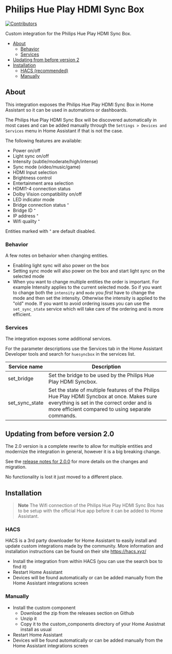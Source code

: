 # Philips Hue Play HDMI Sync Box

[![Contributors](https://img.shields.io/github/contributors/mvdwetering/huesyncbox.svg)](https://github.com/mvdwetering/huesyncbox/graphs/contributors)

Custom integration for the Philips Hue Play HDMI Sync Box.

- [About](#about)
  - [Behavior](#behavior)
  - [Services](#services)
- [Updating from before version 2](#updating-from-before-version-20)
- [Installation](#installation)
  - [HACS (recommended)](#hacs)
  - [Manually](#manually)

## About

This integration exposes the Philips Hue Play HDMI Sync Box in Home Assistant so it can be used in automations or dashboards.

The Philips Hue Play HDMI Sync Box will be discovered automatically in most cases and can be added manually through the `Settings > Devices and Services` menu in Home Assistant if that is not the case.

The following features are available:

* Power on/off
* Light sync on/off
* Intensity (subtle/moderate/high/intense)
* Sync mode (video/music/game)
* HDMI Input selection
* Brightness control
* Entertainment area selection
* HDMI1-4 connection status
* Dolby Vision compatibility on/off
* LED indicator mode
* Bridge connection status ⁺
* Bridge ID ⁺
* IP address ⁺
* Wifi quality ⁺

Entities marked with ⁺ are default disabled.

### Behavior

A few notes on behavior when changing entities.

* Enabling light sync will also power on the box
* Setting sync mode will also power on the box and start light sync on the selected mode
* When you want to change multiple entities the order is important. For example Intensity applies to the current selected mode. So if you want to change both the `intensity` and `mode` you _first_ have to change the mode and then set the intensity. Otherwise the intensity is applied to the "old" mode. If you want to avoid ordering issues you can use the `set_sync_state` service which will take care of the ordering and is more efficient.

### Services

The integration exposes some additional services.

For the parameter descriptions use the Services tab in the Home Assistant Developer tools and search for `huesyncbox` in the services list.

| Service name | Description |
|---|---|
| set_bridge | Set the bridge to be used by the Philips Hue Play HDMI Syncbox. |
| set_sync_state | Set the state of multiple features of the Philips Hue Play HDMI Syncbox at once. Makes sure everything is set in the correct order and is more efficient compared to using separate commands. |

## Updating from before version 2.0

The 2.0 version is a complete rewrite to allow for multiple entities and modernize the integration in general, however it is a big breaking change.

See the [release notes for 2.0.0](https://github.com/mvdwetering/huesyncbox/releases/tag/v2.0.0b4) for more details on the changes and migration.

No functionality is lost it just moved to a different place.

## Installation

> **Note**
> The Wifi connection of the Philips Hue Play HDMI Sync Box has to be setup with the official Hue app before it can be added to Home Assistant.

### HACS

HACS is a 3rd party downloader for Home Assistant to easily install and update custom integrations made by the community. More information and installation instructions can be found on their site https://hacs.xyz/

* Install the integration from within HACS (you can use the search box to find it)
* Restart Home Assistant
* Devices will be found automatically or can be added manually from the Home Assistant integrations screen

### Manually

* Install the custom component
  * Download the zip from the releases section on Github
  * Unzip it
  * Copy it to the custom_components directory of your Home Assistnat install as usual
* Restart Home Assistant
* Devices will be found automatically or can be added manually from the Home Assistant integrations screen
